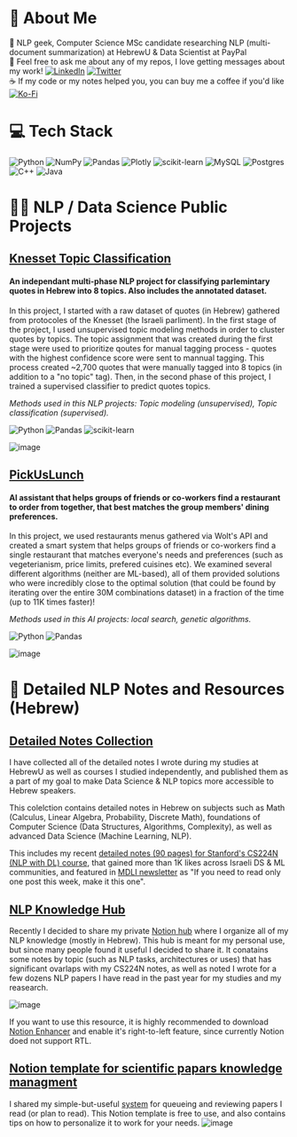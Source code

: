 # 💫 About Me
🔭 NLP geek, Computer Science MSc candidate researching NLP (multi-document summarization) at HebrewU & Data Scientist at PayPal<br>💬 Feel free to ask me about any of my repos, I love getting messages about my work! 
[![LinkedIn](https://img.shields.io/badge/LinkedIn-%230077B5.svg?logo=linkedin&logoColor=white)](https://linkedin.com/in/nitzan-barzilay) [![Twitter](https://img.shields.io/badge/Twitter-%231DA1F2.svg?logo=Twitter&logoColor=white)](https://twitter.com/Nitzan_Barzilay)   
☕ If my code or my notes helped you, you can buy me a coffee if you'd like [![Ko-Fi](https://img.shields.io/badge/Ko--fi-F16061?style=for-the-badge&logo=ko-fi&logoColor=white)](https://ko-fi.com/sikumim) 

# 💻 Tech Stack
![Python](https://img.shields.io/badge/python-3670A0?style=flat&logo=python&logoColor=ffdd54)  ![NumPy](https://img.shields.io/badge/numpy-%23013243.svg?style=flat&logo=numpy&logoColor=white) ![Pandas](https://img.shields.io/badge/pandas-%23150458.svg?style=flat&logo=pandas&logoColor=white) ![Plotly](https://img.shields.io/badge/Plotly-%233F4F75.svg?style=flat&logo=plotly&logoColor=white) ![scikit-learn](https://img.shields.io/badge/scikit--learn-%23F7931E.svg?style=flat&logo=scikit-learn&logoColor=white) ![MySQL](https://img.shields.io/badge/mysql-%2300f.svg?style=flat&logo=mysql&logoColor=white) ![Postgres](https://img.shields.io/badge/postgres-%23316192.svg?style=flat&logo=postgresql&logoColor=white) ![C++](https://img.shields.io/badge/c++-%2300599C.svg?style=flat&logo=c%2B%2B&logoColor=white) ![Java](https://img.shields.io/badge/java-%23ED8B00.svg?style=flat&logo=java&logoColor=white)

# 👩‍💻 NLP / Data Science Public Projects

## [Knesset Topic Classification](https://github.com/NitzanBarzilay/KnessetTopicClassification)
#### An independant multi-phase NLP project for classifying parlemintary quotes in Hebrew into 8 topics. Also includes the annotated dataset. 

In this project, I started with a raw dataset of quotes (in Hebrew) gathered from protocoles of the Knesset (the Israeli parliment). In the first stage of the project, I used unsupervised topic modeling methods in order to cluster quotes by topics. The topic assignment that was created during the first stage were used to prioritize qoutes for manual tagging process - quotes with the highest confidence score were sent to mannual tagging. This process created ~2,700 quotes that were manually tagged into 8 topics (in addition to a "no topic" tag). Then, in the second phase of this project, I trained a supervised classifier to predict quotes topics.

_Methods used in this NLP projects: Topic modeling (unsupervised), Topic classification (supervised)._

![Python](https://img.shields.io/badge/python-3670A0?style=flat&logo=python&logoColor=ffdd54) ![Pandas](https://img.shields.io/badge/pandas-%23150458.svg?style=flat&logo=pandas&logoColor=white) ![scikit-learn](https://img.shields.io/badge/scikit--learn-%23F7931E.svg?style=flat&logo=scikit-learn&logoColor=white)

![image](https://user-images.githubusercontent.com/36603609/208291089-f72c5df3-8985-46d1-9d4a-8222aa82d420.png)


## [PickUsLunch](https://github.com/NitzanBarzilay/PickUsLunch)
#### AI assistant that helps groups of friends or co-workers find a restaurant to order from together, that best matches the group members' dining preferences.

In this project, we used restaurants menus gathered via Wolt's API and created a smart system that helps groups of friends or co-workers find a single restaurant that matches everyone's needs and preferences (such as vegeterianism, price limits, prefered cuisines etc). We examined several different algorithms (neither are ML-based), all of them provided solutions who were incredibly close to the optimal solution (that could be found by iterating over the entire 30M combinations dataset) in a fraction of the time (up to 11K times faster)!

_Methods used in this AI projects: local search, genetic algorithms._

![Python](https://img.shields.io/badge/python-3670A0?style=flat&logo=python&logoColor=ffdd54) ![Pandas](https://img.shields.io/badge/pandas-%23150458.svg?style=flat&logo=pandas&logoColor=white)

![image](https://user-images.githubusercontent.com/36603609/208291119-0ad15f9c-fed5-4e6c-b20a-92c59f316ef4.png)

# 📄 Detailed NLP Notes and Resources (Hebrew)
## [Detailed Notes Collection](https://github.com/NitzanBarzilay/Notes)
I have collected all of the detailed notes I wrote during my studies at HebrewU as well as courses I studied independently, and published them as a part of my goal to make Data Science & NLP topics more accessible to Hebrew speakers. 

This colelction contains detailed notes in Hebrew on subjects such as Math (Calculus, Linear Algebra, Probability, Discrete Math), foundations of Computer Science (Data Structures, Algorithms, Complexity), as well as advanced Data Science (Machine Learning, NLP). 

This includes my recent [detailed notes (90 pages) for Stanford's CS224N (NLP with DL) course](https://github.com/NitzanBarzilay/Notes/blob/main/3%20-%20Advanced%20CS%20Courses/Stanford%20CS224n%202021%20-%20DL%20for%20NLP%20-%20Nitzan%20Barzilay.pdf), that gained more than 1K likes across Israeli DS & ML communities, and featured in [MDLI newsletter](https://mailchi.mp/770d3300879f/a-new-jobs-board-6270186?e=3c4edf8ceb) as "If you need to read only one post this week, make it this one".


## [NLP Knowledge Hub](https://nitzanbarzilay.notion.site/Nitzan-s-NLP-Knowledge-Hub-94f244a659664ef18e2b781ba0c1a81b)
Recently I decided to share my private [Notion hub](https://nitzanbarzilay.notion.site/Nitzan-s-NLP-Knowledge-Hub-94f244a659664ef18e2b781ba0c1a81b) where I organize all of my NLP knowledge (mostly in Hebrew). This hub is meant for my personal use, but since many people found it useful I decided to share it. It conatains some notes by topic (such as NLP tasks, architectures or uses) that has significant ovarlaps with my CS224N notes, as well as noted I wrote for a few dozens NLP papers I have read in the past year for my studies and my reasearch. 

![image](https://github.com/NitzanBarzilay/NitzanBarzilay/assets/36603609/0039645a-2eb8-4a71-a238-bdaebaf12332)


If you want to use this resource, it is highly recommended to download [Notion Enhancer](https://chrome.google.com/webstore/detail/notion-enhancer/dndcmiicjbkfcbpjincpefjkagflbbnl) and enable it's right-to-left feature, since currently Notion doed not support RTL.

## [Notion template for scientific papars knowledge managment](https://www.notion.so/templates/scientific-papers-knowledge-hub)
I shared my simple-but-useful [system](https://www.notion.so/templates/scientific-papers-knowledge-hub) for queueing and reviewing papers I read (or plan to read). This Notion template is free to use, and also contains tips on how to personalize it to work for your needs. 
![image](https://user-images.githubusercontent.com/36603609/228277258-881a824f-9f2c-4a8a-b646-92744439d2b9.png)


